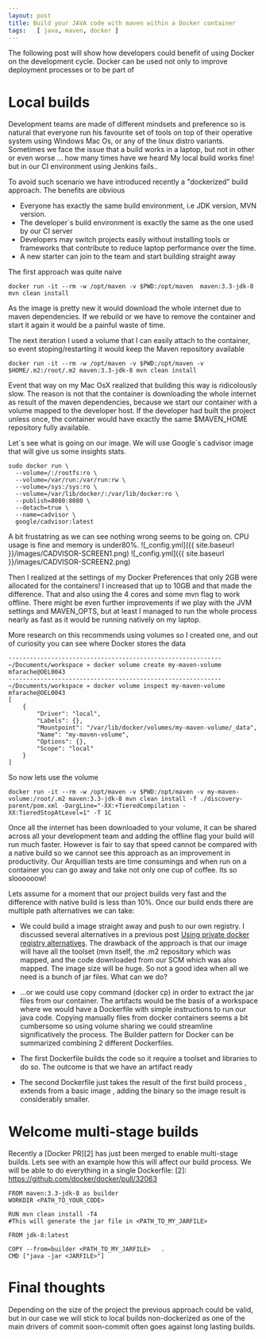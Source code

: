 ```yaml
---
layout: post
title: Build your JAVA code with maven within a Docker container
tags:   [ java, maven, docker ]
---
```

The following post will show how developers could benefit of using Docker on the development cycle.
Docker can be used not only to improve deployment processes or to be part of

# Local builds
Development teams are made of different mindsets and preference so is natural that everyone run his favourite set of tools on top of their operative system using Windows
Mac Os, or any of the linux distro variants. Sometimes we face the issue that a build works in a laptop, but not in other or even worse ... how many times have we heard
My local build works fine! but in our CI environment using Jenkins fails..

To avoid such scenario we have introduced recently a "dockerized" build approach. The benefits are obvious
+ Everyone has exactly the same build environment, i.e JDK version, MVN version.
+ The developer´s build environment is exactly the same as the one used by our CI server
+ Developers may switch projects easily without installing tools or frameworks that contribute to reduce laptop performance over the time.
+ A new starter can join to the team and start building straight away

The first approach was quite naive
```
docker run -it --rm -w /opt/maven -v $PWD:/opt/maven  maven:3.3-jdk-8 mvn clean install
```
As the image is pretty new it would download the whole internet due to maven dependencies. If we rebuild or we have to remove the container and start it again it would be a painful waste of time.

The next iteration I used a volume that I can easily attach to the container, so event stoping/restarting it would keep the Maven repository available

```
docker run -it --rm -w /opt/maven -v $PWD:/opt/maven -v $HOME/.m2:/root/.m2 maven:3.3-jdk-8 mvn clean install
```

Event that way on my Mac OsX  realized that building this way is ridicolously slow. The reason is not that the container is downloading the whole internet as result of the maven dependencies, because we start our container with a volume mapped to the developer host. If the developer had built the project unless once, the container would have exactly the same $MAVEN_HOME repository fully available.

Let´s see what is going on our image. We will use Google´s cadvisor image that will give us some insights stats.

```
sudo docker run \
  --volume=/:/rootfs:ro \
  --volume=/var/run:/var/run:rw \
  --volume=/sys:/sys:ro \
  --volume=/var/lib/docker/:/var/lib/docker:ro \
  --publish=8080:8080 \
  --detach=true \
  --name=cadvisor \
  google/cadvisor:latest
```

A bit frustatring as we can see nothing wrong seems to be going on. CPU usage is fine and memory is under80%.
![_config.yml]({{ site.baseurl }}/images/CADVISOR-SCREEN1.png)
![_config.yml]({{ site.baseurl }}/images/CADVISOR-SCREEN2.png)

Then I realized at the settings of my Docker Preferences that only 2GB were allocated for the containers!
I increased that up to 10GB and that made the difference. That and also using the 4 cores and some mvn flag to work offline.
There might be even further improvements if we play with the JVM settings and MAVEN_OPTS, but at least I managed to run the whole process nearly as fast as it would be running natively on my laptop.

More research on this recommends using volumes so I created one, and out of curiosity you can see where Docker stores the data
```
------------------------------------------------------------
~/Documents/workspace » docker volume create my-maven-volume                                                                                                 mfarache@OEL0043
------------------------------------------------------------
~/Documents/workspace » docker volume inspect my-maven-volume                                                                                                mfarache@OEL0043
[
    {
        "Driver": "local",
        "Labels": {},
        "Mountpoint": "/var/lib/docker/volumes/my-maven-volume/_data",
        "Name": "my-maven-volume",
        "Options": {},
        "Scope": "local"
    }
]
```

So now lets use the volume
```
docker run -it --rm -w /opt/maven -v $PWD:/opt/maven -v my-maven-volume:/root/.m2 maven:3.3-jdk-8 mvn clean install -f ./discovery-parent/pom.xml -DargLine="-XX:+TieredCompilation -XX:TieredStopAtLevel=1" -T 1C
```
Once all the internet has been downloaded to your volume, it can be shared across all your development team and adding the offline flag your build will run much faster. However is fair to say that speed cannot be compared with a native build so we cannot see this approach as an improvement in productivity. Our Arquillian tests are time consumings and when run on a container you can go away and take not only one cup of coffee. Its so sloooooow!

Lets assume for a moment that our project builds very fast and the difference with native build is less than 10%.
Once our build ends there are multiple path alternatives we can take:

+ We could  build a image straight away and push to our own registry. I discussed several alternatives in a previous post
[Using private docker registry alternatives][1]. The drawback of the approach is that our image will have all the toolset (mvn itself, the .m2 repository which was mapped, and the code downloaded from our SCM which was also mapped. The image size will be huge.
So not a good idea when all we need is a bunch of jar files. What can we do?

[1]: https://mfarache.github.io/mfarache/Using-private-docker-registry-alternatives/

+ ...or we could use copy command (docker cp) in order to extract the jar files from our container. The artifacts would be the basis of a workspace where we would have a Dockerfile with simple instructions to run our java code. Copying manually files from docker containers seems a bit cumbersome so using volume sharing we could streamline significatively the process. The Builder pattern for Docker can be summarized combining 2 different Dockerfiles.

+ The first Dockerfile builds the code so it require a toolset and libraries to do so. The outcome is that we have an artifact ready
+ The second Dockerfile just takes the result of the first build process , extends from a basic image , adding the binary so the image result is considerably smaller.

# Welcome  multi-stage builds

Recently a [Docker PR][2] has just been merged to enable multi-stage builds. Lets see with an example how this will affect our build process. We will be able to do everything in a single Dockerfile:
[2]: https://github.com/docker/docker/pull/32063

```
FROM maven:3.3-jdk-8 as builder
WORKDIR <PATH_TO_YOUR_CODE>

RUN mvn clean install -T4
#This will generate the jar file in <PATH_TO_MY_JARFILE>

FROM jdk-8:latest  

COPY --from=builder <PATH_TO_MY_JARFILE>   .
CMD ["java -jar <JARFILE>"]
```

# Final thoughts

Depending on the size of the project the previous approach could be valid, but in our case we will stick to local builds non-dockerized as one of the main drivers of commit soon-commit often goes against long lasting builds.
